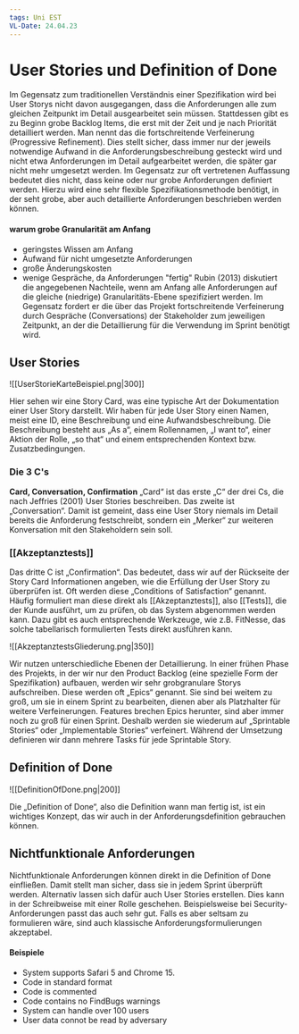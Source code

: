 ```yaml
---
tags: Uni EST
VL-Date: 24.04.23
---
```

# User Stories und Definition of Done
Im Gegensatz zum traditionellen Verständnis einer Spezifikation wird bei User Storys nicht davon ausgegangen, dass die Anforderungen alle zum gleichen Zeitpunkt im Detail ausgearbeitet sein müssen. Stattdessen gibt es zu Beginn grobe Backlog Items, die erst mit der Zeit und je nach Priorität detailliert werden. Man nennt das die fortschreitende Verfeinerung (Progressive Refinement). Dies stellt sicher, dass immer nur der jeweils notwendige Aufwand in die Anforderungsbeschreibung gesteckt wird und nicht etwa Anforderungen im Detail aufgearbeitet werden, die später gar nicht mehr umgesetzt werden. Im Gegensatz zur oft vertretenen Auffassung bedeutet dies nicht, dass keine oder nur grobe Anforderungen definiert werden. Hierzu wird eine sehr flexible Spezifikationsmethode benötigt, in der seht grobe, aber auch detaillierte Anforderungen beschrieben werden können.

#### warum grobe Granularität am Anfang
- geringstes Wissen am Anfang
- Aufwand für nicht umgesetzte Anforderungen
- große Änderungskosten
- wenige Gespräche, da Anforderungen "fertig"
Rubin (2013) diskutiert die angegebenen Nachteile, wenn am Anfang alle Anforderungen auf die gleiche (niedrige) Granularitäts-Ebene spezifiziert werden. Im Gegensatz fordert er die über das Projekt fortschreitende Verfeinerung durch Gespräche (Conversations) der Stakeholder zum jeweiligen Zeitpunkt, an der die Detaillierung für die Verwendung im Sprint benötigt wird.

## User Stories
![[UserStorieKarteBeispiel.png|300]]

Hier sehen wir eine Story Card, was eine typische Art der Dokumentation einer User Story darstellt. Wir haben für jede User Story einen Namen, meist eine ID, eine Beschreibung und eine Aufwandsbeschreibung. Die Beschreibung besteht aus „As a“, einem Rollennamen, „I want to“, einer Aktion der Rolle, „so that“ und einem entsprechenden Kontext bzw. Zusatzbedingungen. 

### Die 3 C's
__Card, Conversation, Confirmation__
„Card“ ist das erste „C“ der drei Cs, die nach Jeffries (2001) User Stories beschreiben. Das zweite ist „Conversation“. Damit ist gemeint, dass eine User Story niemals im Detail bereits die Anforderung festschreibt, sondern ein „Merker“ zur weiteren Konversation mit den Stakeholdern sein soll.

### [[Akzeptanztests]]
Das dritte C ist „Confirmation“. Das bedeutet, dass wir auf der Rückseite der Story Card Informationen angeben, wie die Erfüllung der User Story zu überprüfen ist. Oft werden diese „Conditions of Satisfaction“ genannt. Häufig formuliert man diese direkt als [[Akzeptanztests]], also [[Tests]], die der Kunde ausführt, um zu prüfen, ob das System abgenommen werden kann. Dazu gibt es auch entsprechende Werkzeuge, wie z.B. FitNesse, das solche tabellarisch formulierten Tests direkt ausführen kann.

![[AkzeptanztestsGliederung.png|350]]

Wir nutzen unterschiedliche Ebenen der Detaillierung. In einer frühen Phase des Projekts, in der wir nur den Product Backlog (eine spezielle Form der Spezifikation) aufbauen, werden wir sehr grobgranulare Storys aufschreiben. Diese werden oft „Epics“ genannt. Sie sind bei weitem zu groß, um sie in einem Sprint zu bearbeiten, dienen aber als Platzhalter für weitere Verfeinerungen. Features brechen Epics herunter, sind aber immer noch zu groß für einen Sprint. Deshalb werden sie wiederum auf „Sprintable Stories“ oder „Implementable Stories“ verfeinert. Während der Umsetzung definieren wir dann mehrere Tasks für jede Sprintable Story.

## Definition of Done
![[DefinitionOfDone.png|200]]

Die „Definition of Done“, also die Definition wann man fertig ist, ist ein wichtiges Konzept, das wir auch in der Anforderungsdefinition gebrauchen können.

## Nichtfunktionale Anforderungen
Nichtfunktionale Anforderungen können direkt in die Definition of Done einfließen. Damit stellt man sicher, dass sie in jedem Sprint überprüft werden. Alternativ lassen sich dafür auch User Stories erstellen. Dies kann in der Schreibweise mit einer Rolle geschehen. Beispielsweise bei Security-Anforderungen passt das auch sehr gut. Falls es aber seltsam zu formulieren wäre, sind auch klassische Anforderungsformulierungen akzeptabel.
#### Beispiele
- System supports Safari 5 and Chrome 15.
- Code in standard format
- Code is commented
- Code contains no FindBugs warnings
- System can handle over 100 users
- User data connot be read by adversary

